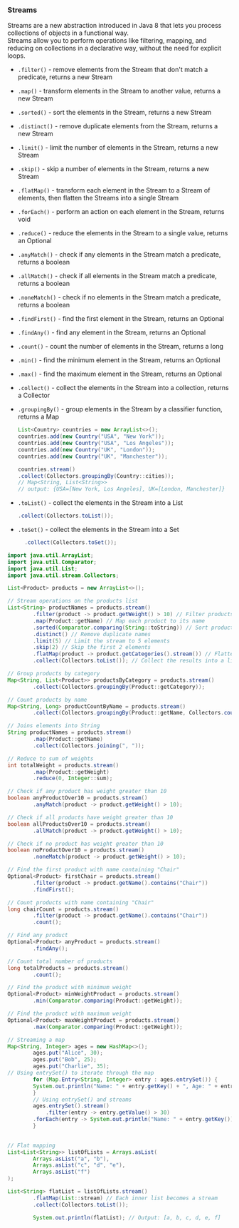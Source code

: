 ### Streams
Streams are a new abstraction introduced in Java 8 that lets you process collections of objects in a functional way.  
Streams allow you to perform operations like filtering, mapping, and reducing on collections in a declarative way, without the need for explicit loops.

- `.filter()` - remove elements from the Stream that don't match a predicate, returns a new Stream


- `.map()` - transform elements in the Stream to another value, returns a new Stream


- `.sorted()` - sort the elements in the Stream, returns a new Stream


- `.distinct()` - remove duplicate elements from the Stream, returns a new Stream


- `.limit()` - limit the number of elements in the Stream, returns a new Stream


- `.skip()` - skip a number of elements in the Stream, returns a new Stream


- `.flatMap()` - transform each element in the Stream to a Stream of elements, then flatten the Streams into a single Stream


- `.forEach()` - perform an action on each element in the Stream, returns void


- `.reduce()` - reduce the elements in the Stream to a single value, returns an Optional


- `.anyMatch()` - check if any elements in the Stream match a predicate, returns a boolean


- `.allMatch()` - check if all elements in the Stream match a predicate, returns a boolean


- `.noneMatch()` - check if no elements in the Stream match a predicate, returns a boolean


- `.findFirst()` - find the first element in the Stream, returns an Optional


- `.findAny()` - find any element in the Stream, returns an Optional  


- `.count()` - count the number of elements in the Stream, returns a long


- `.min()` - find the minimum element in the Stream, returns an Optional


- `.max()` - find the maximum element in the Stream, returns an Optional


- `.collect()` - collect the elements in the Stream into a collection, returns a Collector  


- `.groupingBy()` - group elements in the Stream by a classifier function, returns a Map

  ```java
  List<Country> countries = new ArrayList<>();
  countries.add(new Country("USA", "New York"));
  countries.add(new Country("USA", "Los Angeles")); 
  countries.add(new Country("UK", "London"));
  countries.add(new Country("UK", "Manchester"));   
  
  countries.stream()
  .collect(Collectors.groupingBy(Country::cities));
  // Map<String, List<String>>
  // output: {USA=[New York, Los Angeles], UK=[London, Manchester]}
  ```

- `.toList()` - collect the elements in the Stream into a List

  ```java
  .collect(Collectors.toList());
  ```

- `.toSet()` - collect the elements in the Stream into a Set

  ```java
    .collect(Collectors.toSet());
  ```

```java
import java.util.ArrayList;
import java.util.Comparator;
import java.util.List;
import java.util.stream.Collectors;

List<Product> products = new ArrayList<>();

// Stream operations on the products list
List<String> productNames = products.stream()
        .filter(product -> product.getWeight() > 10) // Filter products with weight greater than 10
        .map(Product::getName) // Map each product to its name
        .sorted(Comparator.comparing(String::toString)) // Sort product names
        .distinct() // Remove duplicate names
        .limit(5) // Limit the stream to 5 elements
        .skip(2) // Skip the first 2 elements
        .flatMap(product -> product.getCategories().stream()) // Flatten the categories of each product into a single stream
        .collect(Collectors.toList()); // Collect the results into a list

// Group products by category
Map<String, List<Product>> productsByCategory = products.stream()
        .collect(Collectors.groupingBy(Product::getCategory));

// Count products by name
Map<String, Long> productCountByName = products.stream()
        .collect(Collectors.groupingBy(Product::getName, Collectors.counting()));

// Joins elements into String
String productNames = products.stream()
        .map(Product::getName)
        .collect(Collectors.joining(", "));

// Reduce to sum of weights
int totalWeight = products.stream()
        .map(Product::getWeight)
        .reduce(0, Integer::sum);

// Check if any product has weight greater than 10
boolean anyProductOver10 = products.stream()
        .anyMatch(product -> product.getWeight() > 10);

// Check if all products have weight greater than 10
boolean allProductsOver10 = products.stream()
        .allMatch(product -> product.getWeight() > 10);

// Check if no product has weight greater than 10
boolean noProductOver10 = products.stream()
        .noneMatch(product -> product.getWeight() > 10);

// Find the first product with name containing "Chair"
Optional<Product> firstChair = products.stream()
        .filter(product -> product.getName().contains("Chair"))
        .findFirst();

// Count products with name containing "Chair"
long chairCount = products.stream()
        .filter(product -> product.getName().contains("Chair"))
        .count();

// Find any product
Optional<Product> anyProduct = products.stream()
        .findAny();

// Count total number of products
long totalProducts = products.stream()
        .count();

// Find the product with minimum weight
Optional<Product> minWeightProduct = products.stream()
        .min(Comparator.comparing(Product::getWeight));

// Find the product with maximum weight
Optional<Product> maxWeightProduct = products.stream()
        .max(Comparator.comparing(Product::getWeight));

// Streaming a map
Map<String, Integer> ages = new HashMap<>();
        ages.put("Alice", 30);
        ages.put("Bob", 25);
        ages.put("Charlie", 35);
// Using entrySet() to iterate through the map
        for (Map.Entry<String, Integer> entry : ages.entrySet()) {
        System.out.println("Name: " + entry.getKey() + ", Age: " + entry.getValue());
        }
        // Using entrySet() and streams
        ages.entrySet().stream()
            .filter(entry -> entry.getValue() > 30)
        .forEach(entry -> System.out.println("Name: " + entry.getKey()));
        }
        

// Flat mapping
List<List<String>> listOfLists = Arrays.asList(
        Arrays.asList("a", "b"),
        Arrays.asList("c", "d", "e"),
        Arrays.asList("f")
);

List<String> flatList = listOfLists.stream()
        .flatMap(List::stream) // Each inner list becomes a stream
        .collect(Collectors.toList());

        System.out.println(flatList); // Output: [a, b, c, d, e, f]
```
